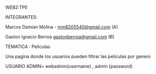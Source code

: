 WEB2:TPE

INTEGRANTES:

Marcos Damian Molina - mm8205540@gmail.com (A)

Gaston ignacio Berroa
gastonberroa@gmail.com (B)

TEMATICA : Peliculas

Una pagina donde los usuarios pueden filtrar las peliculas por genero

USUARIO ADMIN= webadmin(username) , admin (password)
